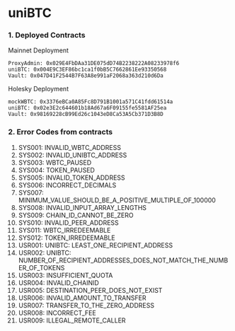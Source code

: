 # uniBTC

### 1. Deployed Contracts
Mainnet Deployment
```
ProxyAdmin: 0x029E4FbDAa31DE075dD74B2238222A08233978f6
uniBTC: 0x004E9C3EF86bc1ca1f0bB5C7662861Ee93350568
Vault: 0x047D41F2544B7F63A8e991aF2068a363d210d6Da
```
Holesky Deployment
```
mockWBTC: 0x3376eBCa0A85Fc8D791B1001a571C41fdd61514a
uniBTC: 0x02e3E2c644601b18Ad67a6F09155fe5581AF25ea
Vault: 0x98169228cB99Ed26c1043eD8Ca53A5Cb371D3B8D
```

### 2. Error Codes from contracts
1. SYS001: INVALID_WBTC_ADDRESS
1. SYS002: INVALID_UNIBTC_ADDRESS
1. SYS003: WBTC_PAUSED
1. SYS004: TOKEN_PAUSED
1. SYS005: INVALID_TOKEN_ADDRESS
1. SYS006: INCORRECT_DECIMALS
1. SYS007: MINIMUM_VALUE_SHOULD_BE_A_POSITIVE_MULTIPLE_OF_100000
1. SYS008: INVALID_INPUT_ARRAY_LENGTHS
1. SYS009: CHAIN_ID_CANNOT_BE_ZERO
1. SYS010: INVALID_PEER_ADDRESS
1. SYS011: WBTC_IRREDEEMABLE
1. SYS012: TOKEN_IRREDEEMABLE
1. USR001: UNIBTC: LEAST_ONE_RECIPIENT_ADDRESS
1. USR002: UNIBTC: NUMBER_OF_RECIPIENT_ADDRESSES_DOES_NOT_MATCH_THE_NUMBER_OF_TOKENS
1. USR003: INSUFFICIENT_QUOTA
1. USR004: INVALID_CHAINID
1. USR005: DESTINATION_PEER_DOES_NOT_EXIST
1. USR006: INVALID_AMOUNT_TO_TRANSFER
1. USR007: TRANSFER_TO_THE_ZERO_ADDRESS
1. USR008: INCORRECT_FEE
1. USR009: ILLEGAL_REMOTE_CALLER